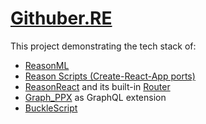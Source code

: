 # [Githuber.RE](https://huangxuan.me/githuber.re)

This project demonstrating the tech stack of:

- [ReasonML](https://reasonml.github.io/)
- [Reason Scripts (Create-React-App ports)](https://github.com/reasonml-community/reason-scripts)
- [ReasonReact](https://reasonml.github.io/reason-react/en/) and its built-in [Router](https://reasonml.github.io/reason-react/docs/en/router.html)
- [Graph_PPX](https://github.com/mhallin/graphql_ppx) as GraphQL extension
- [BuckleScript](https://bucklescript.github.io/)
